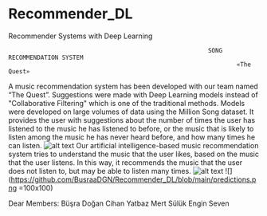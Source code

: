 # Recommender_DL
Recommender Systems with Deep Learning

															SONG RECOMMENDATION SYSTEM
									   							    «The Quest»

A music recommendation system has been developed with our team named “The Quest”. Suggestions were made with Deep Learning models instead of "Collaborative Filtering" which is one of the traditional methods. Models were developed on large volumes of data using the Million Song dataset. It provides the user with suggestions about the number of times the user has listened to the music he has listened to before, or the music that is likely to listen among the music he has never heard before, and how many times he can listen.
![alt text](https://github.com/BusraaDGN/Recommender_DL/blob/main/distiribution.png=100x100?raw=true)
Our artificial intelligence-based music recommendation system tries to understand the music that the user likes, based on the music that the user listens. In this way, it recommends the music that the user does not listen to, but may be able to listen many times.
![alt text](https://github.com/BusraaDGN/Recommender_DL/blob/main/predictions.png=100x100)
![](https://github.com/BusraaDGN/Recommender_DL/blob/main/predictions.png =100x100)


Dear Members:  	 Büşra Doğan     Cihan Yatbaz   Mert Sülük    Engin Seven
